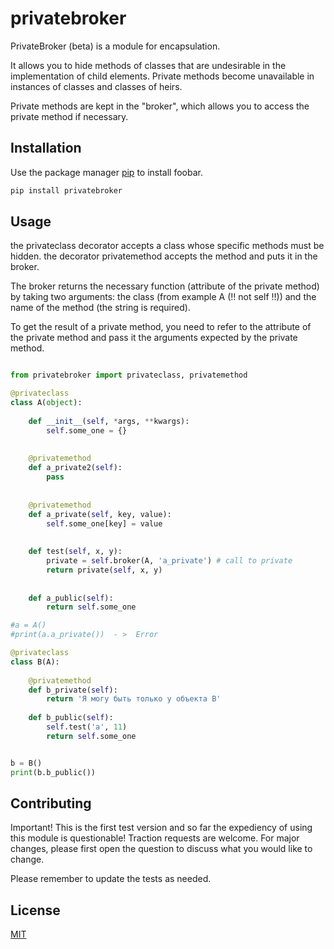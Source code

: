 # privatebroker

PrivateBroker (beta) is a module for encapsulation.

It allows you to hide methods of classes that are undesirable in the implementation of child elements. Private methods become unavailable in instances of classes and classes of heirs.

Private methods are kept in the "broker", which allows you to access the private method if necessary.

## Installation

Use the package manager [pip](https://pip.pypa.io/...) to install foobar.

```bash
pip install privatebroker
```

## Usage

the privateclass decorator accepts a class whose specific methods must be hidden. the decorator privatemethod accepts the method and puts it in the broker.

The broker returns the necessary function (attribute of the private method) by taking two arguments: the class (from example A (!! not self !!)) and the name of the method (the string is required).

To get the result of a private method, you need to refer to the attribute of the private method and pass it the arguments expected by the private method.

```python

from privatebroker import privateclass, privatemethod

@privateclass
class A(object):
    
    def __init__(self, *args, **kwargs):
        self.some_one = {}
    
    
    @privatemethod
    def a_private2(self):
        pass
    
    
    @privatemethod
    def a_private(self, key, value):
        self.some_one[key] = value
    
    
    def test(self, x, y):
        private = self.broker(A, 'a_private') # call to private
        return private(self, x, y)
    
    
    def a_public(self):
        return self.some_one

#a = A()
#print(a.a_private())  - >  Error

@privateclass
class B(A):
    
    @privatemethod
    def b_private(self):
        return 'Я могу быть только у объекта B'
    
    def b_public(self):
        self.test('a', 11)
        return self.some_one


b = B()
print(b.b_public())
```

## Contributing

Important!
This is the first test version and so far the expediency of using this module is questionable!
Traction requests are welcome. For major changes, please first open the question to discuss
what you would like to change.

Please remember to update the tests as needed.

## License
[MIT](https://choosealicense.com/licenses/mit/)
